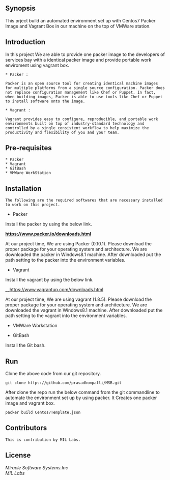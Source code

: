 ## Synopsis

This prject build an automated environment set up with Centos7 Packer Image and Vagrant Box in our machine on the top of VMWare station.   

## Introduction
	
In this project We are able to provide one packer image to the developers of services bay with a identical packer image and provide portable work enviroment using vagrant box.		

	* Packer :

	Packer is an open source tool for creating identical machine images for multiple platforms from a single source configuration. Packer does not replace configuration management like Chef or Puppet. In fact, when building images, Packer is able to use tools like Chef or Puppet to install software onto the image.  
	
	* Vagrant :
	
	Vagrant provides easy to configure, reproducible, and portable work environments built on top of industry-standard technology and controlled by a single consistent workflow to help maximize the productivity and flexibility of you and your team.
		
	
## Pre-requisites 

	* Packer
	* Vagrant
	* GitBash
	* VMWare WorkStation
	
## Installation
	
	
	The following are the required softwares that are necessary installed to work on this project.
	
  * Packer
		
Install the packer by using the below link. 
				
__https://www.packer.io/downloads.html__                                                                    

At our project time, We are using Packer (0.10.1). Please download the proper package for your operating system and architecture. We are downloaded the packer in Windows8.1 machine. After downloaded put the path setting to the packer into the environment variables.
    


 * Vagrant

 Install the vagrant by using the below link.
 
__https://www.vagrantup.com/downloads.html

At our project time, We are using vagrant (1.8.5). Please download the proper package for your operating system and architecture. We are downloaded the vagrant in Windows8.1 machine. After downloaded put the path setting to the vagrant into the environment variables.
	
	
 * VMWare Workstation

 * GitBash
 
Install the Git bash.


## Run 

Clone the above code from our git repository.

`git clone https://github.com/prasadkompalli/MSB.git                                                      `

After clone the repo run the below command from the git commandline to automate the environment set up by using packer. It Creates one packer image and vagrant box. 

`packer build Centos7Template.json                                                                         `   


## Contributors
	
	This is contribution by MIL Labs.	



## License
<dl>
<dt><i>Miracle Software Systems.Inc</i></dt>
<dt><i>MIL Labs</i></dt>
</dl>